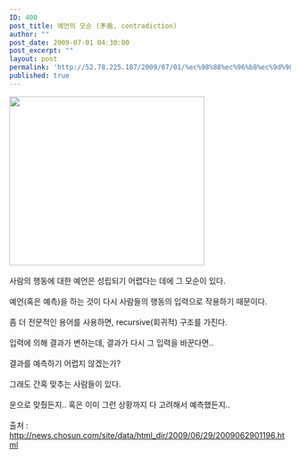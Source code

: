 ```yaml
---
ID: 400
post_title: 예언의 모순 (矛盾, contradiction)
author: ""
post_date: 2009-07-01 04:30:00
post_excerpt: ""
layout: post
permalink: 'http://52.78.225.187/2009/07/01/%ec%98%88%ec%96%b8%ec%9d%98-%eb%aa%a8%ec%88%9c-%e7%9f%9b%e7%9b%be-contradiction/'
published: true
---
```

<img src="http://52.78.225.187/wp-content/uploads/1/9052025245.png" width="349" height="303" /><BR><BR>사람의 행동에 대한 예언은 성립되기 어렵다는 데에 그 모순이 있다.<BR><BR>예언(혹은 예측)을 하는 것이 다시 사람들의 행동의 입력으로 작용하기 때문이다.<BR><BR>좀 더 전문적인 용어를 사용하면, recursive(회귀적) 구조를 가진다.<BR><BR>입력에 의해 결과가 변하는데, 결과가 다시 그 입력을 바꾼다면..<BR><BR>결과를 예측하기 어렵지 않겠는가?<BR><BR>그래도 간혹 맞추는 사람들이 있다.<BR><BR>운으로 맞췄든지.. 혹은 이미 그런 상황까지 다 고려해서 예측했든지..<BR><BR>출처 : <A href="http://news.chosun.com/site/data/html_dir/2009/06/29/2009062901196.html">http://news.chosun.com/site/data/html_dir/2009/06/29/2009062901196.html</A>